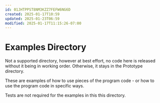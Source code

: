 ```yaml
---
id: 01JHTPPST8NM3KZZ7FEFW6NG6D
created: 2025-01-17T10:59
updated: 2025-01-23T06:59
modified: 2025-01-17T11:15:26-07:00
---
```

# Examples Directory

Not a supported directory, however at best effort, no code here is released without it being in working order.  Otherwise, it stays in the Prototype directory.

These are examples of how to use pieces of the program code - or how to use the program code in specific ways.

Tests are not required for the examples in this this directory.


